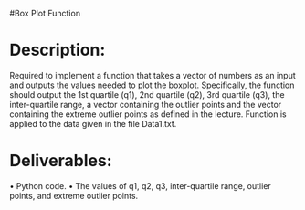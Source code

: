 #Box Plot Function

Description:
=============
Required to implement a function that takes a vector of numbers as an input and outputs the values needed to plot the boxplot.
Specifically, the function should output the 1st quartile (q1), 2nd quartile (q2), 3rd quartile (q3), the inter-quartile range, a vector containing the outlier points and the vector containing the extreme outlier points as defined in the lecture.
Function is applied to the data given in the file Data1.txt.


Deliverables:
==============
• Python code.
• The values of q1, q2, q3, inter-quartile range, outlier points, and extreme outlier points.
